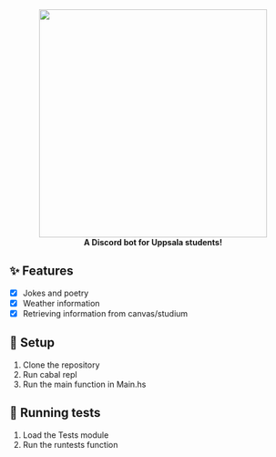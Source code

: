 <div align="center">
	<img src="https://files.beppp.club/Ubot2.png" width="400"/>
</div>
<div align="center">
	<b>A Discord bot for Uppsala students!</b>
</div>

## ✨ Features
 - [x] Jokes and poetry
 - [x] Weather information
 - [x] Retrieving information from canvas/studium

## 🏃 Setup
1. Clone the repository
2. Run cabal repl
3. Run the main function in Main.hs

## 📌 Running tests
1. Load the Tests module
2. Run the runtests function
